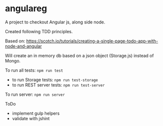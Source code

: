 # angulareg

A project to checkout Angular js, along side node.

Created following TDD principles.

Based on: https://scotch.io/tutorials/creating-a-single-page-todo-app-with-node-and-angular

Will create an in memory db based on a json object (Storage.js) instead of Mongo.

To run all tests: `npm run test`
 - to run Storage tests: `npm run test-storage`
 - to run REST server tests: `npm run test-server`

To run server: `npm run server`


ToDo
 - implement gulp helpers
 - validate with jshint
